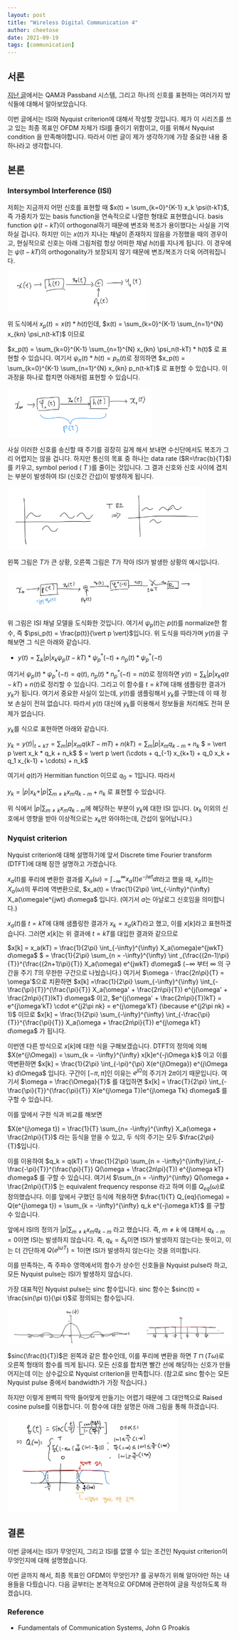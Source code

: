 ```yaml
---
layout: post 
title: "Wireless Digital Communication 4" 
author: cheetose
date: 2021-09-19
tags: [communication]
---
```


## 서론

[지난 글](http://www.secmem.org/blog/2021/08/22/Wireless-Digital-Communication-3/)에서는 QAM과 Passband 시스템, 그리고 하나의 신호를 표현하는 여러가지 방식들에 대해서 알아보았습니다.

이번 글에서는 ISI와 Nyquist criterion에 대해서 작성할 것입니다. 제가 이 시리즈를 쓰고 있는 최종 목표인 OFDM 자체가 ISI를 줄이기 위함이고, 이를 위해서 Nyquist condition 을 만족해야합니다. 따라서 이번 글이 제가 생각하기에 가장 중요한 내용 중 하나라고 생각합니다.

## 본론

### Intersymbol Interference (ISI)

저희는 지금까지 어떤 신호를 표현할 때 $x(t) = \sum_{k=0}^{K-1} x_k \psi(t-kT)$, 즉 가중치가 있는 basis function을 연속적으로 나열한 형태로 표현했습니다. basis function $\psi(t-kT)$이 orthogonal하기 때문에 변조와 복조가 용이했다는 사실을 기억하실 겁니다. 하지만 이는 $x(t)$가 지나는 채널이 존재하지 않음을 가정했을 때의 경우이고, 현실적으로 신호는 아래 그림처럼 항상 어떠한 채널 $h(t)$를 지나게 됩니다. 이 경우에는 $\psi(t-kT)$의 orthogonality가 보장되지 않기 때문에 변조/복조가 더욱 어려워집니다.

<img src="/assets/images/cheetose-post/6/pic1.png" style="zoom:60%;" />

위 도식에서 $x_p(t) = x(t) * h(t)$인데, $x(t) = \sum_{k=0}^{K-1} \sum_{n=1}^{N} x_{kn} \psi_n(t-kT)$ 이므로

$x_p(t) = \sum_{k=0}^{K-1} \sum_{n=1}^{N} x_{kn} \psi_n(t-kT) * h(t)$ 로 표현할 수 있습니다. 여기서 $\psi_n(t) * h(t) = p_n(t)$로 정의하면 $x_p(t) = \sum_{k=0}^{K-1} \sum_{n=1}^{N} x_{kn} p_n(t-kT)$ 로 표현할 수 있습니다. 이 과정을 하나로 합치면 아래처럼 표현할 수 있습니다.

<img src="/assets/images/cheetose-post/6/pic2.png" style="zoom:60%;" />

사실 이러한 신호를 송신할 때 주기를 굉장히 길게 해서 보내면 수신단에서도 복조가 그리 어렵지는 않을 겁니다. 하지만 통신의 목표 중 하나는 data rate ($R=\frac{b}{T}$)를 키우고, symbol period ( $T$ )를 줄이는 것입니다. 그 결과 신호와 신호 사이에 겹치는 부분이 발생하여 ISI (신호간 간섭)이 발생하게 됩니다.

<img src="/assets/images/cheetose-post/6/pic3.png" style="zoom:60%;" />

왼쪽 그림은 $T$가 큰 상황, 오른쪽 그림은 $T$가 작아 ISI가 발생한 상황의 예시입니다.



 <img src="/assets/images/cheetose-post/6/pic4.png" style="zoom:60%;" />

위 그림은 ISI 채널 모델을 도식화한 것입니다. 여기서 $\psi_p(t)$는 $p(t)$를 normalize한 함수, 즉 $\psi_p(t) = \frac{p(t)}{\vert p \vert}$입니다. 위 도식을 따라가며 $y(t)$을 구해보면 그 식은 아래와 같습니다.

- $y(t) = \sum_k \vert p \vert x_k \psi_p(t-kT)* \psi_p^*(-t) + n_p(t) * \psi_p^*(-t)$

여기서 $\psi_p(t) * \psi_p^*(-t) = q(t)$, $n_p(t) * n_p^*(-t) = n(t)$로 정의하면 $y(t) = \sum_k \vert p \vert x_k q(t-kT) + n(t)$로 정리할 수 있습니다. 그리고 이 함수를 $t=kT$에 대해 샘플링한 결과가 $y_k$가 됩니다. 여기서 중요한 사실이 있는데, $y(t)$를 샘플링해서 $y_k$를 구했는데 이 때 정보 손실이 전혀 없습니다. 따라서 $y(t)$ 대신에 $y_k$를 이용해서 정보들을 처리해도 전혀 문제가 없습니다.

$y_k$를 식으로 표현하면 아래와 같습니다.

$y_k = y(t) \vert _{t=kT} = \sum_m \vert p \vert x_m q(kT-mT) + n(kT) = \sum_m \vert p \vert x_m q_{k-m} + n_k$
$ = \vert p \vert x_k * q_k + n_k$
$ = \vert p \vert (\cdots + q_{-1} x_{k+1} + q_0 x_k + q_1 x_{k-1} + \cdots) + n_k$

여기서 $q(t)$가 Hermitian function 이므로 $q_0 = 1$입니다. 따라서

$y_k = \vert p \vert x_k + \vert p \vert \sum_{m \neq k} x_m q_{k-m} + n_k$ 로 표현할 수 있습니다.

위 식에서 $\vert p \vert \sum_{m \neq k} x_m q_{k-m}$에 해당하는 부분이 $y_k$에 대한 ISI 입니다. ($x_k$ 이외의 신호에서 영향을 받아 이상적으로는 $x_k$만 와야하는데, 간섭이 일어납니다.)

### Nyquist criterion

Nyquist criterion에 대해 설명하기에 앞서 Discrete time Fourier transform (DTFT)에 대해 잠깐 설명하고 가겠습니다.

$x_a(t)$를 푸리에 변환한 결과를 $X_a(\omega) = \int_{-\infty}^{\infty} x_a(t)e^{-jwt} dt$라고 했을 때, $x_a(t)$는 $X_a(\omega)$의 푸리에 역변환으로, $x_a(t) = \frac{1}{2\pi} \int_{-\infty}^{\infty} X_a(\omega)e^{jwt} d\omega$ 입니다. (여기서 $a$는 아날로그 신호임을 의미합니다.)

$x_a(t)$를 $t=kT$에 대해 샘플링한 결과가 $x_k = x_a(kT)$라고 했고, 이를 $x[k]$라고 표현하겠습니다. 그러면 $x[k]$는 위 결과에 $t=kT$를 대입한 결과와 같으므로

$x[k] = x_a(kT) = \frac{1}{2\pi} \int_{-\infty}^{\infty} X_a(\omega)e^{jwkT} d\omega$
$ = \frac{1}{2\pi} \sum_{n = -\infty}^{\infty} \int _{\frac{(2n-1)\pi}{T}}^{\frac{(2n+1)\pi}{T}} X_a(\omega) e^{jwkT} d\omega$ ($-\infty$ 부터 $\infty$ 의 구간을 주기 $T$의 무한한 구간으로 나눴습니다.) 여기서 $\omega - \frac{2n\pi}{T} = \omega'$으로 치환하면
$x[k] =\frac{1}{2\pi} \sum_{-\infty}^{\infty} \int_{-\frac{\pi}{T}}^{\frac{\pi}{T}} X_a(\omega' + \frac{2n\pi}{T}) e^{j(\omega' + \frac{2n\pi}{T})kT} d\omega$ 이고, $e^{j(\omega' + \frac{2n\pi}{T})kT} = e^{j\omega'kT} \cdot e^{j2\pi nk} = e^{j\omega'kT} (\because e^{j2\pi nk} = 1)$ 이므로
$x[k] = \frac{1}{2\pi} \sum_{-\infty}^{\infty} \int_{-\frac{\pi}{T}}^{\frac{\pi}{T}} X_a(\omega + \frac{2n\pi}{T}) e^{j\omega kT} d\omega$ 가 됩니다.

이번엔 다른 방식으로 $x[k]$에 대한 식을 구해보겠습니다. DTFT의 정의에 의해 $X(e^{j\Omega}) = \sum_{k = -\infty}^{\infty} x[k]e^{-j\Omega k}$ 이고 이를 역변환하면 $x[k] = \frac{1}{2\pi} \int_{-\pi}^{\pi} X(e^{j\Omega}) e^{j\Omega k} d\Omega$ 입니다. 구간이 [$-\pi, \pi$]인 이유는 $e^{j\Omega}$의 주기가 $2\pi$이기 때문입니다. 여기서 $\omega = \frac{\Omega}{T}$ 를 대입하면
$x[k] = \frac{T}{2\pi} \int_{-\frac{\pi}{T}}^{\frac{\pi}{T}} X(e^{j\omega T})e^{j\omega Tk} d\omega$ 를 구할 수 있습니다.

이를 앞에서 구한 식과 비교를 해보면

$X(e^{j\omega t}) = \frac{1}{T} \sum_{n= -\infty}^{\infty} X_a(\omega + \frac{2n\pi}{T})$ 라는 등식을 얻을 수 있고, 두 식의 주기는 모두 $\frac{2\pi}{T}$입니다.

이를 이용하여 $q_k = q(kT) = \frac{1}{2\pi} \sum_{n = -\infty}^{\infty}\int_{-\frac{-\pi}{T}}^{\frac{\pi}{T}} Q(\omega + \frac{2n\pi}{T}) e^{j\omega kT} d\omega$ 를 구할 수 있습니다. 여기서 $\sum_{n = -\infty}^{\infty} Q(\omega + \frac{2n\pi}{T})$ 는 equivalent frequency response 라고 하며 이를 $Q_{eq}(\omega)$로 정의했습니다. 이를 앞에서 구했던 등식에 적용하면 $\frac{1}{T} Q_{eq}(\omega) = Q(e^{j\omega t}) = \sum_{k = -\infty}^{\infty} q_k e^{-j\omega kT}$ 를 구할 수 있습니다.

앞에서 ISI의 정의가 $\vert p \vert \sum_{m \neq k} x_m q_{k-m}$ 라고 했습니다. 즉, $m \neq k$ 에 대해서 $q_{k-m} = 0$이면 ISI는 발생하지 않습니다. 즉, $q_k = \delta_k$이면 ISI가 발생하지 않는다는 뜻이고, 이는 더 간단하게 $Q(e^{j\omega T}) = 1$이면 ISI가 발생하지 않는다는 것을 의미합니다.

이를 만족하는, 즉 주파수 영역에서의 함수가 상수인 신호들을 Nyquist pulse라 하고, 모든 Nyquist pulse는 ISI가 발생하지 않습니다.

가장 대표적인 Nyquist pulse는 sinc 함수입니다. sinc 함수는 $sinc(t) = \frac{sin(\pi t)}{\pi t}$로 정의되는 함수입니다.

<img src="/assets/images/cheetose-post/6/pic5.png" style="zoom:60%;" />

 $sinc(\frac{t}{T})$은 왼쪽과 같은 함수인데, 이를 푸리에 변환을 하면 $T \sqcap(T\omega)$로 오른쪽 형태의 함수를 띄게 됩니다. 모든 신호를 합치면 빨간 선에 해당하는 신호가 만들어지는데 이는 상수값으로 Nyquist criterion을 만족합니다. (참고로 sinc 함수는 모든 Nyquist pulse 중에서 bandwidth가 가장 작습니다.)

하지만 이렇게 완벽히 딱딱 들어맞게 만들기는 어렵기 때문에 그 대안책으로 Raised cosine pulse를 이용합니다. 이 함수에 대한 설명은 아래 그림을 통해 하겠습니다.

<img src="/assets/images/cheetose-post/6/pic6.png" style="zoom:60%;" />


## 결론

이번 글에서는 ISI가 무엇인지, 그리고 ISI를 없앨 수 있는 조건인 Nyquist criterion이 무엇인지에 대해 설명했습니다.

이번 글까지 해서, 최종 목표인 OFDM이 무엇인가? 를 공부하기 위해 알아야만 하는 내용들을 다뤘습니다. 다음 글부터는 본격적으로 OFDM에 관련하여 글을 작성하도록 하겠습니다.



### Reference

- Fundamentals of Communication Systems, John G Proakis

